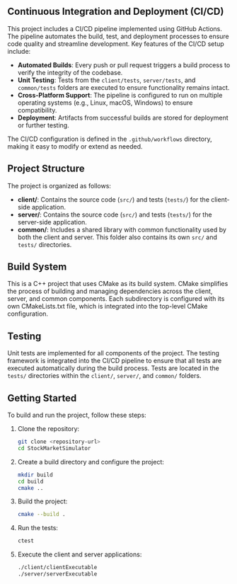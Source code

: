 ## Continuous Integration and Deployment (CI/CD)

This project includes a CI/CD pipeline implemented using GitHub Actions. The pipeline automates the build, test, and deployment processes to ensure code quality and streamline development. Key features of the CI/CD setup include:

- **Automated Builds**: Every push or pull request triggers a build process to verify the integrity of the codebase.
- **Unit Testing**: Tests from the `client/tests`, `server/tests`, and `common/tests` folders are executed to ensure functionality remains intact.
- **Cross-Platform Support**: The pipeline is configured to run on multiple operating systems (e.g., Linux, macOS, Windows) to ensure compatibility.
- **Deployment**: Artifacts from successful builds are stored for deployment or further testing.

The CI/CD configuration is defined in the `.github/workflows` directory, making it easy to modify or extend as needed.

## Project Structure

The project is organized as follows:

- **client/**: Contains the source code (`src/`) and tests (`tests/`) for the client-side application.
- **server/**: Contains the source code (`src/`) and tests (`tests/`) for the server-side application.
- **common/**: Includes a shared library with common functionality used by both the client and server. This folder also contains its own `src/` and `tests/` directories.

## Build System

This is a C++ project that uses CMake as its build system. CMake simplifies the process of building and managing dependencies across the client, server, and common components. Each subdirectory is configured with its own CMakeLists.txt file, which is integrated into the top-level CMake configuration.

## Testing

Unit tests are implemented for all components of the project. The testing framework is integrated into the CI/CD pipeline to ensure that all tests are executed automatically during the build process. Tests are located in the `tests/` directories within the `client/`, `server/`, and `common/` folders.

## Getting Started

To build and run the project, follow these steps:

1. Clone the repository:
    ```bash
    git clone <repository-url>
    cd StockMarketSimulator
    ```

2. Create a build directory and configure the project:
    ```bash
    mkdir build
    cd build
    cmake ..
    ```

3. Build the project:
    ```bash
    cmake --build .
    ```

4. Run the tests:
    ```bash
    ctest
    ```

5. Execute the client and server applications:
    ```bash
    ./client/clientExecutable
    ./server/serverExecutable
    ```
